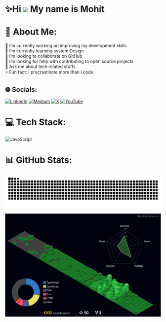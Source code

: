 # ✨Hi ![](https://user-images.githubusercontent.com/18350557/176309783-0785949b-9127-417c-8b55-ab5a4333674e.gif) My name is Mohit

# 💫 About Me:
🔭 I’m currently working on improving my development skills<br>🌱 I’m currently learning system Design<br>👯 I’m looking to collaborate on GitHub<br>🤔 I’m looking for help with contributing to open source projects<br>💬 Ask me about tech related stuffs<br>⚡ Fun fact: I procrastinate more than I code


## 🌐 Socials:
[![LinkedIn](https://img.shields.io/badge/LinkedIn-%230077B5.svg?logo=linkedin&logoColor=white)](https://linkedin.com/in/https://www.linkedin.com/in/mohit-kadwe/) [![Medium](https://img.shields.io/badge/Medium-12100E?logo=medium&logoColor=white)](https://medium.com/@https://mohitpawar530.medium.com/) [![X](https://img.shields.io/badge/X-black.svg?logo=X&logoColor=white)](https://x.com/https://twitter.com/mohit_kadwe) [![YouTube](https://img.shields.io/badge/YouTube-%23FF0000.svg?logo=YouTube&logoColor=white)](https://youtube.com/@https://www.youtube.com/channel/UCf-hOZB-HBSVzcDp3OQB8jw/featured)

# 💻 Tech Stack:
![JavaScript](https://img.shields.io/badge/javascript-%23323330.svg?style=for-the-badge&logo=javascript&logoColor=%23F7DF1E)
# 📊 GitHub Stats:

<img src="https://raw.githubusercontent.com/mohitkadwe19/mohitkadwe19/output/snake.svg" alt="Snake animation" />

![](./profile-3d-contrib/profile-night-green.svg)
